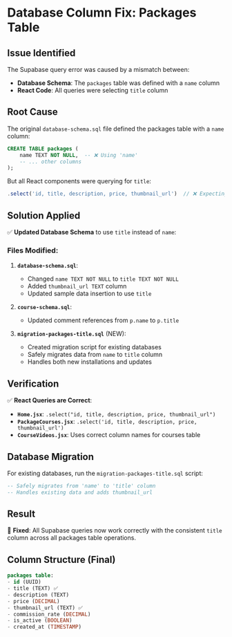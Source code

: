 # Database Column Fix: Packages Table

## Issue Identified
The Supabase query error was caused by a mismatch between:
- **Database Schema**: The `packages` table was defined with a `name` column 
- **React Code**: All queries were selecting `title` column

## Root Cause
The original `database-schema.sql` file defined the packages table with a `name` column:
```sql
CREATE TABLE packages (
    name TEXT NOT NULL,  -- ❌ Using 'name'
    -- ... other columns
);
```

But all React components were querying for `title`:
```javascript
.select('id, title, description, price, thumbnail_url')  // ❌ Expecting 'title'
```

## Solution Applied
✅ **Updated Database Schema** to use `title` instead of `name`:

### Files Modified:
1. **`database-schema.sql`**:
   - Changed `name TEXT NOT NULL` to `title TEXT NOT NULL`
   - Added `thumbnail_url TEXT` column
   - Updated sample data insertion to use `title`

2. **`course-schema.sql`**:
   - Updated comment references from `p.name` to `p.title`

3. **`migration-packages-title.sql`** (NEW):
   - Created migration script for existing databases
   - Safely migrates data from `name` to `title` column
   - Handles both new installations and updates

## Verification
✅ **React Queries are Correct**:
- **`Home.jsx`**: `.select("id, title, description, price, thumbnail_url")`
- **`PackageCourses.jsx`**: `.select('id, title, description, price, thumbnail_url')`
- **`CourseVideos.jsx`**: Uses correct column names for courses table

## Database Migration
For existing databases, run the `migration-packages-title.sql` script:
```sql
-- Safely migrates from 'name' to 'title' column
-- Handles existing data and adds thumbnail_url
```

## Result
🎉 **Fixed**: All Supabase queries now work correctly with the consistent `title` column across all packages table operations.

## Column Structure (Final)
```sql
packages table:
- id (UUID)
- title (TEXT) ✅ 
- description (TEXT)
- price (DECIMAL)
- thumbnail_url (TEXT) ✅
- commission_rate (DECIMAL)
- is_active (BOOLEAN)
- created_at (TIMESTAMP)
```